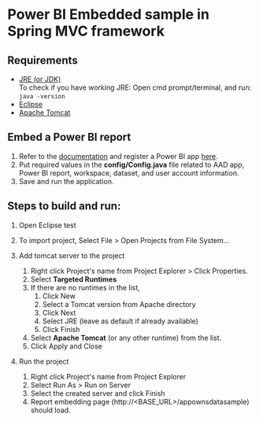 # Power BI Embedded sample in Spring MVC framework

## Requirements
* [JRE (or JDK)](https://www.oracle.com/technetwork/java/javase/downloads/index.html)<br/>
    To check if you have working JRE: Open cmd prompt/terminal, and run: ```java -version```<br/>
* [Eclipse](https://www.eclipse.org/downloads/)
* [Apache Tomcat](https://tomcat.apache.org/download-90.cgi)
	
## Embed a Power BI report
1. Refer to the [documentation](https://aka.ms/RegisterPowerBIApp) and register a Power BI app [here](https://app.powerbi.com/apps).
1. Put required values in the __config/Config.java__ file related to AAD app, Power BI report, workspace, dataset, and user account information.
1. Save and run the application.

## Steps to build and run:

1. Open Eclipse
test

1. To import project,
Select File > Open Projects from File System...
    
1. Add tomcat server to the project
    1. Right click Project's name from Project Explorer > Click Properties.
    1. Select __Targeted Runtimes__
    1. If there are no runtimes in the list, 
        1. Click New
        1. Select a Tomcat version from Apache directory
        1. Click Next
        1. Select JRE (leave as default if already available)
        1. Click Finish
    1. Select __Apache Tomcat__ (or any other runtime) from the list.
    1. Click Apply and Close

1. Run the project
    1. Right click Project's name from Project Explorer
    1. Select Run As > Run on Server
    1. Select the created server and click Finish
    1. Report embedding page (http://\<BASE_URL\>/appownsdatasample) should load.